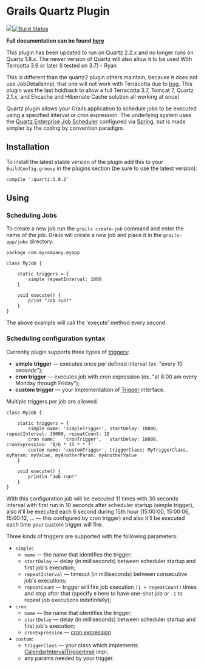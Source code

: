 # Grails Quartz Plugin 
![](http://stillmaintained.com/nebolsin/grails-quartz.png)[![Build Status](https://travis-ci.org/grails-plugins/grails-quartz.svg)](https://travis-ci.org/grails-plugins/grails-quartz)

**Full documentation can be found [here](http://grails-plugins.github.io/grails-quartz/)**

This plugin has been updated to run on Quartz 2.2.x and no longer runs on Quartz 1.8.x. The newer
version of Quartz will also allow it to be used With Terrcotta 3.6 or later (I tested on 3.7) - Ryan

This is different than the quartz2 plugin others maintain, because it does not use JobDetailsImpl, that one will
not work with Terracotta due to [bug](https://jira.terracotta.org/jira/browse/QTZ-310). This plugin was the last holdback to allow a full Terracotta 3.7, Tomcat 7, Quartz 2.1.x, and Ehcache and Hibernate Cache solution all working at once!

Quartz plugin allows your Grails application to schedule jobs to be executed using a specified interval or cron
expression. The underlying system uses the [Quartz Enterprise Job Scheduler](http://www.quartz-scheduler.org/)
configured via [Spring](http://projects.spring.io/spring-framework/), but is made simpler by the coding by convention paradigm.

## Installation

To install the latest stable version of the plugin add this to your `BuildConfig.groovy` in the plugins section (be sure to use the latest version):

    compile ':quartz:1.0.2'

## Using
### Scheduling Jobs
To create a new job run the `grails create-job` command and enter the name of the job. Grails will create a new job and place it in the `grails-app/jobs` directory:

    package com.mycompany.myapp

    class MyJob {

        static triggers = {
            simple repeatInterval: 1000
        }

        void execute() {
            print "Job run!"
        }
    }

The above example will call the 'execute' method every second.

### Scheduling configuration syntax
Currently plugin supports three types of [triggers](http://quartz-scheduler.org/documentation/quartz-2.x/tutorials/tutorial-lesson-02):
* **simple trigger** — executes once per defined interval (ex. "every 10 seconds");
* **cron trigger** — executes job with cron expression (ex. "at 8:00 am every Monday through Friday");
* **custom trigger** — your implementation of [Trigger](http://www.quartz-scheduler.org/api/2.2.0/org/quartz/Trigger.html) interface.

Multiple triggers per job are allowed.

    class MyJob {

        static triggers = {
            simple name: 'simpleTrigger', startDelay: 10000, repeatInterval: 30000, repeatCount: 10
            cron name:   'cronTrigger',   startDelay: 10000, cronExpression: '0/6 * 15 * * ?'
            custom name: 'customTrigger', triggerClass: MyTriggerClass, myParam: myValue, myAnotherParam: myAnotherValue
        }

        void execute() {
            println "Job run!"
        }
    }

With this configuration job will be executed 11 times with 30 seconds interval with first run in 10 seconds after
scheduler startup (simple trigger), also it'll be executed each 6 second during 15th hour
(15:00:00, 15:00:06, 15:00:12, ... — this configured by cron trigger) and also it'll be executed each time your custom
trigger will fire.

Three kinds of triggers are supported with the following parameters:
* `simple`:
  * `name` — the name that identifies the trigger;
  * `startDelay` — delay (in milliseconds) between scheduler startup and first job's execution;
  * `repeatInterval` — timeout (in milliseconds) between consecutive job's executions;
  * `repeatCount` — trigger will fire job execution `(1 + repeatCount)` times and stop after that (specify `0`  here to have one-shot job or `-1` to repeat job executions indefinitely);
* `cron`:
  * `name` — the name that identifies the trigger;
  * `startDelay` — delay (in milliseconds) between scheduler startup and first job's execution;
  * `cronExpression` — [cron expression](http://www.quartz-scheduler.org/api/2.2.0/org/quartz/CronExpression.html)
* `custom`:
  * `triggerClass`  — your class which implements [CalendarIntervalTriggerImpl](http://www.quartz-scheduler.org/api/2.2.0/org/quartz/impl/triggers/CalendarIntervalTriggerImpl.html) impl;
  * any params needed by your trigger.
